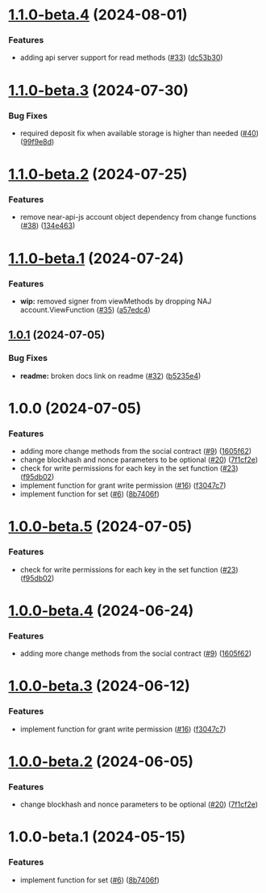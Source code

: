 # [1.1.0-beta.4](https://github.com/NEARBuilders/near-social-js/compare/v1.1.0-beta.3...v1.1.0-beta.4) (2024-08-01)


### Features

* adding api server support for read methods ([#33](https://github.com/NEARBuilders/near-social-js/issues/33)) ([dc53b30](https://github.com/NEARBuilders/near-social-js/commit/dc53b30af3ade611a4e8d29316dfc56f77dc8791))

# [1.1.0-beta.3](https://github.com/NEARBuilders/near-social-js/compare/v1.1.0-beta.2...v1.1.0-beta.3) (2024-07-30)


### Bug Fixes

* required deposit fix when available storage is higher than needed ([#40](https://github.com/NEARBuilders/near-social-js/issues/40)) ([99f9e8d](https://github.com/NEARBuilders/near-social-js/commit/99f9e8de55d5410ff34f553348d978fe075e6fbf))

# [1.1.0-beta.2](https://github.com/NEARBuilders/near-social-js/compare/v1.1.0-beta.1...v1.1.0-beta.2) (2024-07-25)


### Features

* remove near-api-js account object dependency from change functions ([#38](https://github.com/NEARBuilders/near-social-js/issues/38)) ([134e463](https://github.com/NEARBuilders/near-social-js/commit/134e4638341febdaf945fe8412479172421332d3))

# [1.1.0-beta.1](https://github.com/NEARBuilders/near-social-js/compare/v1.0.1...v1.1.0-beta.1) (2024-07-24)


### Features

* **wip:** removed signer from viewMethods by dropping NAJ account.ViewFunction ([#35](https://github.com/NEARBuilders/near-social-js/issues/35)) ([a57edc4](https://github.com/NEARBuilders/near-social-js/commit/a57edc42bee279abc1f3925acd130cba29cd239a))

## [1.0.1](https://github.com/NEARBuilders/near-social-js/compare/v1.0.0...v1.0.1) (2024-07-05)


### Bug Fixes

* **readme:** broken docs link on readme ([#32](https://github.com/NEARBuilders/near-social-js/issues/32)) ([b5235e4](https://github.com/NEARBuilders/near-social-js/commit/b5235e46a969d615fb159f4ed2c3fbf983b1f255))

# 1.0.0 (2024-07-05)


### Features

* adding more change methods from the social contract ([#9](https://github.com/NEARBuilders/near-social-js/issues/9)) ([1605f62](https://github.com/NEARBuilders/near-social-js/commit/1605f62407cf3d091e24e391059dab02db3f9839))
* change blockhash and nonce parameters to be optional ([#20](https://github.com/NEARBuilders/near-social-js/issues/20)) ([7f1cf2e](https://github.com/NEARBuilders/near-social-js/commit/7f1cf2ee2e5d743a1a37bc0b5f6e774e8900e41a))
* check for write permissions for each key in the set function ([#23](https://github.com/NEARBuilders/near-social-js/issues/23)) ([f95db02](https://github.com/NEARBuilders/near-social-js/commit/f95db020e02e4b77956d6058dc2d59778eb803a1))
* implement function for grant write permission ([#16](https://github.com/NEARBuilders/near-social-js/issues/16)) ([f3047c7](https://github.com/NEARBuilders/near-social-js/commit/f3047c7a66bc5309a8f66df85f72e68e5e39bcfc))
* implement function for set ([#6](https://github.com/NEARBuilders/near-social-js/issues/6)) ([8b7406f](https://github.com/NEARBuilders/near-social-js/commit/8b7406fb8632588726c8bcba82ace55b963e01d0))

# [1.0.0-beta.5](https://github.com/NEARBuilders/near-social-js/compare/v1.0.0-beta.4...v1.0.0-beta.5) (2024-07-05)


### Features

* check for write permissions for each key in the set function ([#23](https://github.com/NEARBuilders/near-social-js/issues/23)) ([f95db02](https://github.com/NEARBuilders/near-social-js/commit/f95db020e02e4b77956d6058dc2d59778eb803a1))

# [1.0.0-beta.4](https://github.com/NEARBuilders/near-social-js/compare/v1.0.0-beta.3...v1.0.0-beta.4) (2024-06-24)


### Features

* adding more change methods from the social contract ([#9](https://github.com/NEARBuilders/near-social-js/issues/9)) ([1605f62](https://github.com/NEARBuilders/near-social-js/commit/1605f62407cf3d091e24e391059dab02db3f9839))

# [1.0.0-beta.3](https://github.com/NEARBuilders/near-social-js/compare/v1.0.0-beta.2...v1.0.0-beta.3) (2024-06-12)


### Features

* implement function for grant write permission ([#16](https://github.com/NEARBuilders/near-social-js/issues/16)) ([f3047c7](https://github.com/NEARBuilders/near-social-js/commit/f3047c7a66bc5309a8f66df85f72e68e5e39bcfc))

# [1.0.0-beta.2](https://github.com/NEARBuilders/near-social-js/compare/v1.0.0-beta.1...v1.0.0-beta.2) (2024-06-05)


### Features

* change blockhash and nonce parameters to be optional ([#20](https://github.com/NEARBuilders/near-social-js/issues/20)) ([7f1cf2e](https://github.com/NEARBuilders/near-social-js/commit/7f1cf2ee2e5d743a1a37bc0b5f6e774e8900e41a))

# 1.0.0-beta.1 (2024-05-15)


### Features

* implement function for set ([#6](https://github.com/NEARBuilders/near-social-js/issues/6)) ([8b7406f](https://github.com/NEARBuilders/near-social-js/commit/8b7406fb8632588726c8bcba82ace55b963e01d0))

